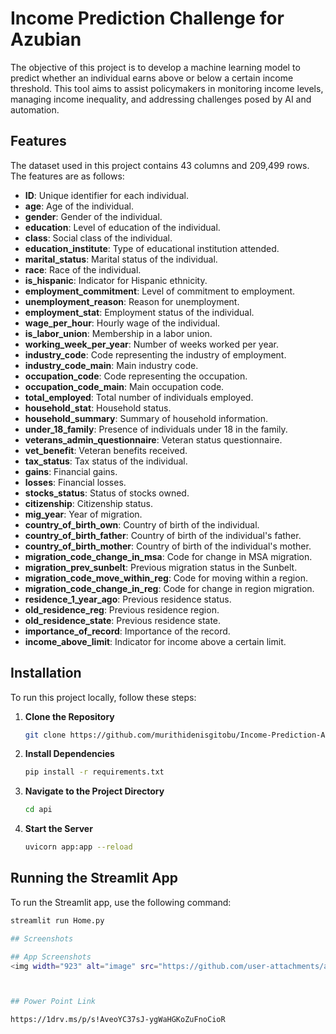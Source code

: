 
# Income Prediction Challenge for Azubian

The objective of this project is to develop a machine learning model to predict whether an individual earns above or below a certain income threshold. This tool aims to assist policymakers in monitoring income levels, managing income inequality, and addressing challenges posed by AI and automation.

## Features

The dataset used in this project contains 43 columns and 209,499 rows. The features are as follows:

- **ID**: Unique identifier for each individual.
- **age**: Age of the individual.
- **gender**: Gender of the individual.
- **education**: Level of education of the individual.
- **class**: Social class of the individual.
- **education_institute**: Type of educational institution attended.
- **marital_status**: Marital status of the individual.
- **race**: Race of the individual.
- **is_hispanic**: Indicator for Hispanic ethnicity.
- **employment_commitment**: Level of commitment to employment.
- **unemployment_reason**: Reason for unemployment.
- **employment_stat**: Employment status of the individual.
- **wage_per_hour**: Hourly wage of the individual.
- **is_labor_union**: Membership in a labor union.
- **working_week_per_year**: Number of weeks worked per year.
- **industry_code**: Code representing the industry of employment.
- **industry_code_main**: Main industry code.
- **occupation_code**: Code representing the occupation.
- **occupation_code_main**: Main occupation code.
- **total_employed**: Total number of individuals employed.
- **household_stat**: Household status.
- **household_summary**: Summary of household information.
- **under_18_family**: Presence of individuals under 18 in the family.
- **veterans_admin_questionnaire**: Veteran status questionnaire.
- **vet_benefit**: Veteran benefits received.
- **tax_status**: Tax status of the individual.
- **gains**: Financial gains.
- **losses**: Financial losses.
- **stocks_status**: Status of stocks owned.
- **citizenship**: Citizenship status.
- **mig_year**: Year of migration.
- **country_of_birth_own**: Country of birth of the individual.
- **country_of_birth_father**: Country of birth of the individual's father.
- **country_of_birth_mother**: Country of birth of the individual's mother.
- **migration_code_change_in_msa**: Code for change in MSA migration.
- **migration_prev_sunbelt**: Previous migration status in the Sunbelt.
- **migration_code_move_within_reg**: Code for moving within a region.
- **migration_code_change_in_reg**: Code for change in region migration.
- **residence_1_year_ago**: Previous residence status.
- **old_residence_reg**: Previous residence region.
- **old_residence_state**: Previous residence state.
- **importance_of_record**: Importance of the record.
- **income_above_limit**: Indicator for income above a certain limit.

## Installation

To run this project locally, follow these steps:

1. **Clone the Repository**
    ```bash
    git clone https://github.com/murithidenisgitobu/Income-Prediction-API
    ```

2. **Install Dependencies**
    ```bash
    pip install -r requirements.txt
    ```

3. **Navigate to the Project Directory**
    ```bash
    cd api
    ```

4. **Start the Server**
    ```bash
    uvicorn app:app --reload
    ```

## Running the Streamlit App

To run the Streamlit app, use the following command:

```bash
streamlit run Home.py

## Screenshots

## App Screenshots
<img width="923" alt="image" src="https://github.com/user-attachments/assets/5803c5d7-5a36-4a51-9ffa-fc584b4a8e4f">



## Power Point Link

https://1drv.ms/p/s!AveoYC37sJ-ygWaHGKoZuFnoCioR

